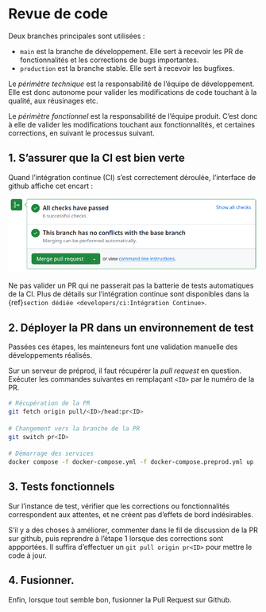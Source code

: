 # Revue de code

Deux branches principales sont utilisées :

- `main` est la branche de développement. Elle sert à recevoir les PR de fonctionnalités et les corrections de bugs importantes.
- `production` est la branche stable. Elle sert à recevoir les bugfixes.

Le *périmètre technique* est la responsabilité de l’équipe de développement.
Elle est donc autonome pour valider les modifications de code touchant à la qualité, aux réusinages etc.

Le *périmètre fonctionnel* est la responsabilité de l’équipe produit.
C’est donc à elle de valider les modifications touchant aux fonctionnalités, et certaines corrections, en suivant le processus suivant.

## 1. S’assurer que la CI est bien verte

Quand l’intégration continue (CI) s’est correctement déroulée, l’interface de github affiche cet encart :

![ci](../_static/ci.png)

Ne pas valider un PR qui ne passerait pas la batterie de tests automatiques de la CI.
Plus de détails sur l’intégration continue sont disponibles dans la {ref}`section dédiée <developers/ci:Intégration Continue>`.

## 2. Déployer la PR dans un environnement de test

Passées ces étapes, les mainteneurs font une validation manuelle des développements réalisés.

Sur un serveur de préprod, il faut récupérer la *pull request* en question.
Exécuter les commandes suivantes en remplaçant `<ID>` par le numéro de la PR.
```bash
# Récupération de la PR
git fetch origin pull/<ID>/head:pr<ID>

# Changement vers la branche de la PR
git switch pr<ID>

# Démarrage des services
docker compose -f docker-compose.yml -f docker-compose.preprod.yml up
```

## 3. Tests fonctionnels

Sur l’instance de test, vérifier que les corrections ou fonctionnalités correspondent aux attentes, et ne créent pas d’effets de bord indésirables.

S’il y a des choses à améliorer, commenter dans le fil de discussion de la PR sur github, puis reprendre à l’étape 1 lorsque des corrections sont appportées.
Il suffira d’effectuer un `git pull origin pr<ID>` pour mettre le code à jour.

## 4. Fusionner.

Enfin, lorsque tout semble bon, fusionner la Pull Request sur Github.
